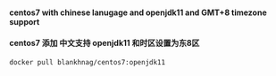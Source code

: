 #### centos7 with chinese lanugage and openjdk11 and GMT+8 timezone support
#### centos7 添加 中文支持 openjdk11 和时区设置为东8区

```shell script
docker pull blankhnag/centos7:openjdk11
```
